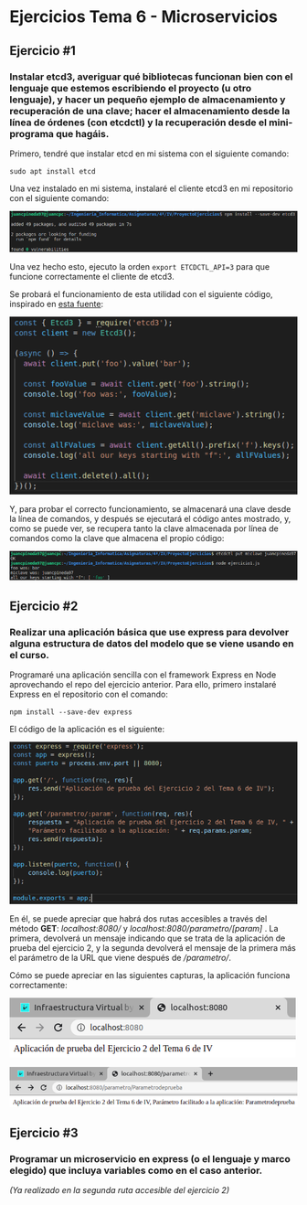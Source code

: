 # Ejercicios Tema 6 - Microservicios

## Ejercicio #1
### Instalar etcd3, averiguar qué bibliotecas funcionan bien con el lenguaje que estemos escribiendo el proyecto (u otro lenguaje), y hacer un pequeño ejemplo de almacenamiento y recuperación de una clave; hacer el almacenamiento desde la línea de órdenes (con etcdctl) y la recuperación desde el mini-programa que hagáis.

Primero, tendré que instalar etcd en mi sistema con el siguiente comando:
~~~
sudo apt install etcd
~~~

Una vez instalado en mi sistema, instalaré el cliente etcd3 en mi repositorio con el siguiente comando:

![screenshot_T6_E1_1](capturas/screenshot_T6_E1_1.png)

Una vez hecho esto, ejecuto la orden `export ETCDCTL_API=3` para que funcione correctamente el cliente de etcd3.

Se probará el funcionamiento de esta utilidad con el siguiente código, inspirado en [esta fuente](https://www.npmjs.com/package/etcd3#quickstart):

![screenshot_T6_E1_3](capturas/screenshot_T6_E1_3.png)

Y, para probar el correcto funcionamiento, se almacenará una clave desde la línea de comandos, y después se ejecutará el código antes mostrado, y, como se puede ver, se recupera tanto la clave almacenada por línea de comandos como la clave que almacena el propio código:

![screenshot_T6_E1_2](capturas/screenshot_T6_E1_2.png)


## Ejercicio #2
### Realizar una aplicación básica que use express para devolver alguna estructura de datos del modelo que se viene usando en el curso.

Programaré una aplicación sencilla con el framework Express en Node aprovechando el repo del ejercicio anterior. Para ello, primero instalaré Express en el repositorio con el comando:
~~~
npm install --save-dev express
~~~

El código de la aplicación es el siguiente:

![screenshot_T6_E2_1](capturas/screenshot_T6_E2_1.png)

En él, se puede apreciar que habrá dos rutas accesibles a través del método **GET**: *localhost:8080/* y *localhost:8080/parametro/[param]* . La primera, devolverá un mensaje indicando que se trata de la aplicación de prueba del ejercicio 2, y la segunda devolverá el mensaje de la primera más el parámetro de la URL que viene después de */parametro/*.

Cómo se puede apreciar en las siguientes capturas, la aplicación funciona correctamente:

![screenshot_T6_E2_2](capturas/screenshot_T6_E2_2.png)

![screenshot_T6_E2_3](capturas/screenshot_T6_E2_3.png)


## Ejercicio #3
### Programar un microservicio en express (o el lenguaje y marco elegido) que incluya variables como en el caso anterior.

*(Ya realizado en la segunda ruta accesible del ejercicio 2)*